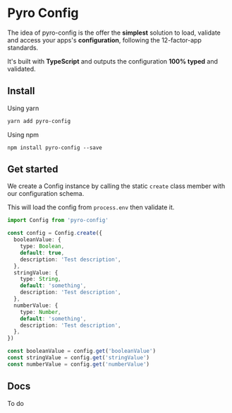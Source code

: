 # Pyro Config

The idea of pyro-config is the offer the **simplest** solution to load, validate and access your apps's **configuration**, following the 12-factor-app standards.

It's built with **TypeScript** and outputs the configuration **100% typed** and validated.

## Install

Using yarn

```html
yarn add pyro-config
```

Using npm

```
npm install pyro-config --save
```

## Get started

We create a Config instance by calling the static `create` class member with our configuration schema.

This will load the config from `process.env` then validate it.

```typescript
import Config from 'pyro-config'

const config = Config.create({
  booleanValue: {
    type: Boolean,
    default: true,
    description: 'Test description',
  },
  stringValue: {
    type: String,
    default: 'something',
    description: 'Test description',
  },
  numberValue: {
    type: Number,
    default: 'something',
    description: 'Test description',
  },
})

const booleanValue = config.get('booleanValue')
const stringValue = config.get('stringValue')
const numberValue = config.get('numberValue')
```

## Docs

To do
